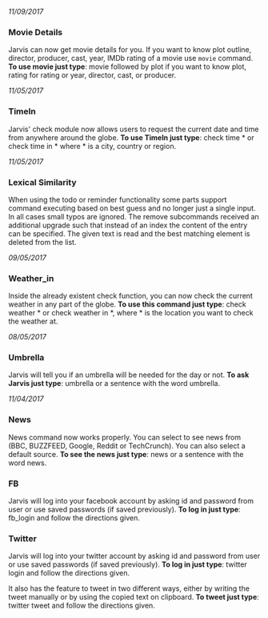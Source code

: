 *11/09/2017*
### Movie Details
Jarvis can now get movie details for you. If you want to know plot outline, director, producer, cast,
year, IMDb rating of a movie use `movie` command.
**To use movie just type**: movie followed by plot if you want to know plot, rating for rating or 
year, director, cast, or producer.

*11/05/2017*
### TimeIn
Jarvis' check module now allows users to request the current date and time from anywhere around the globe.
**To use TimeIn just type**: check time * or check time in * where * is a city, country or region.

*11/05/2017*
### Lexical Similarity
When using the todo or reminder functionality some parts support command executing based on best guess and no longer just a single input.
In all cases small typos are ignored.
The remove subcommands received an additional upgrade such that instead of an index the content of the entry can be specified.
The given text is read and the best matching element is deleted from the list.


*09/05/2017*
### Weather_in
Inside the already existent check function, you can now check the current weather in any part of the globe.
**To use this command just type**: check weather * or check weather in *, where * is the location you want to check the weather at.

*08/05/2017*
### Umbrella
Jarvis will tell you if an umbrella will be needed for the day or not.
**To ask Jarvis just type**: umbrella or a sentence with the word umbrella.

*11/04/2017*
### News
News command now works properly. You can select to see news from (BBC, BUZZFEED, Google, Reddit or TechCrunch). You can also select a default source.
**To see the news just type**: news or a sentence with the word news.

### FB
Jarvis will log into your facebook account by asking id and password from user or use saved passwords (if saved previously).
**To log in just type**: fb_login and follow the directions given.

### Twitter
Jarvis will log into your twitter account by asking id and password from user or use saved passwords (if saved previously).
**To log in just type**: twitter login and follow the directions given.

It also has the feature to tweet in two different ways, either by writing the tweet manually or by using the copied text on clipboard.
**To tweet just type**: twitter tweet and follow the directions given.

